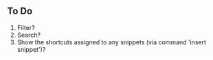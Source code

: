 ## To Do
1. Filter?
1. Search?
1. Show the shortcuts assigned to any snippets (via command 'insert snippet')?
